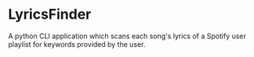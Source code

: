 # LyricsFinder
A python CLI application which scans each song's lyrics of a Spotify user playlist for keywords provided by the user. 
